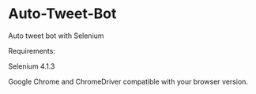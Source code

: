# Auto-Tweet-Bot

Auto tweet bot with Selenium

Requirements:

Selenium 4.1.3

Google Chrome and ChromeDriver compatible with your browser version.
